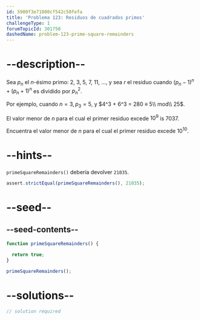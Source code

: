 ```yaml
---
id: 5900f3e71000cf542c50fefa
title: 'Problema 123: Residuos de cuadrados primos'
challengeType: 1
forumTopicId: 301750
dashedName: problem-123-prime-square-remainders
---
```


# --description--

Sea $p_n$ el $n$-ésimo primo: 2, 3, 5, 7, 11, ..., y sea $r$ el residuo cuando ${(p_n−1)}^n + {(p_n+1)}^n$ es dividido por ${p_n}^2$.

Por ejemplo, cuando $n = 3, p_3 = 5$, y $4^3 + 6^3 = 280 ≡ 5\\ mod\\ 25$.

El valor menor de $n$ para el cual el primer residuo excede $10^9$ is 7037.

Encuentra el valor menor de $n$ para el cual el primer residuo excede $10^{10}$.

# --hints--

`primeSquareRemainders()` debería devolver `21035`.

```js
assert.strictEqual(primeSquareRemainders(), 21035);
```

# --seed--

## --seed-contents--

```js
function primeSquareRemainders() {

  return true;
}

primeSquareRemainders();
```

# --solutions--

```js
// solution required
```
